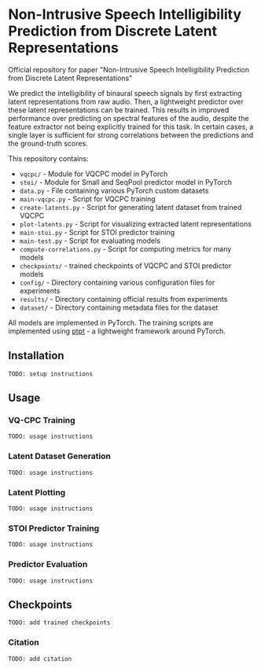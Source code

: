 # Non-Intrusive Speech Intelligibility Prediction from Discrete Latent Representations
Official repository for paper "Non-Intrusive Speech Intelligibility Prediction from Discrete Latent Representations"

We predict the intelligibility of binaural speech signals by first extracting latent representations from raw audio. Then, a lightweight predictor over these latent representations can be trained. This results in improved performance over predicting on spectral features of the audio, despite the feature extractor not being explicitly trained for this task. In certain cases, a single layer is sufficient for strong correlations between the predictions and the ground-truth scores.

This repository contains:
- `vqcpc/` - Module for VQCPC model in PyTorch
- `stoi/` - Module for Small and SeqPool predictor model in PyTorch
- `data.py` - File containing various PyTorch custom datasets
- `main-vqcpc.py` - Script for VQCPC training
- `create-latents.py` - Script for generating latent dataset from trained VQCPC
- `plot-latents.py` - Script for visualizing extracted latent representations
- `main-stoi.py` - Script for STOI predictor training
- `main-test.py` - Script for evaluating models
- `compute-correlations.py` - Script for computing metrics for many models
- `checkpoints/` - trained checkpoints of VQCPC and STOI predictor models
- `config/` - Directory containing various configuration files for experiments
- `results/` - Directory containing official results from experiments
- `dataset/` - Directory containing metadata files for the dataset

All models are implemented in PyTorch. The training scripts are implemented using [ptpt](https://github.com/vvvm23/ptpt) - a lightweight framework around PyTorch.

## Installation
`TODO: setup instructions`

## Usage

### VQ-CPC Training
`TODO: usage instructions`

### Latent Dataset Generation
`TODO: usage instructions`

### Latent Plotting
`TODO: usage instructions`

### STOI Predictor Training
`TODO: usage instructions`

### Predictor Evaluation
`TODO: usage instructions`

## Checkpoints
`TODO: add trained checkpoints`

### Citation
`TODO: add citation`
